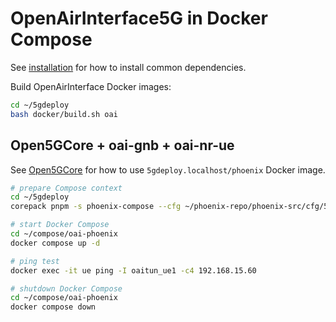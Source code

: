# OpenAirInterface5G in Docker Compose

See [installation](INSTALL.md) for how to install common dependencies.

Build OpenAirInterface Docker images:

```bash
cd ~/5gdeploy
bash docker/build.sh oai
```

## Open5GCore + oai-gnb + oai-nr-ue

See [Open5GCore](Open5GCore.md) for how to use `5gdeploy.localhost/phoenix` Docker image.

```bash
# prepare Compose context
cd ~/5gdeploy
corepack pnpm -s phoenix-compose --cfg ~/phoenix-repo/phoenix-src/cfg/5g --out ~/compose/oai-phoenix --ran docker/oai/compose.phoenix.yml

# start Docker Compose
cd ~/compose/oai-phoenix
docker compose up -d

# ping test
docker exec -it ue ping -I oaitun_ue1 -c4 192.168.15.60

# shutdown Docker Compose
cd ~/compose/oai-phoenix
docker compose down
```
